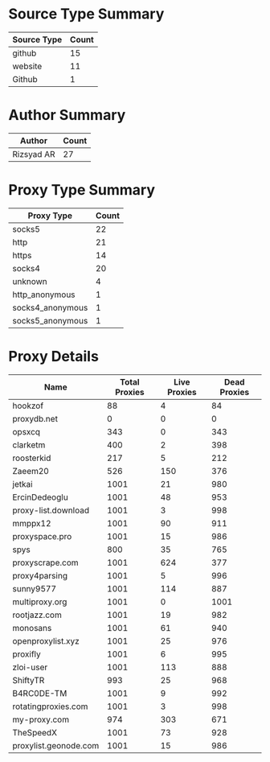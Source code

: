 # Source Type Summary

| Source Type | Count |
|-------------|-------|
| github | 15 |
| website | 11 |
| Github | 1 |


# Author Summary

| Author | Count |
|--------|-------|
| Rizsyad AR | 27 |


# Proxy Type Summary

| Proxy Type | Count |
|------------|-------|
| socks5 | 22 |
| http | 21 |
| https | 14 |
| socks4 | 20 |
| unknown | 4 |
| http_anonymous | 1 |
| socks4_anonymous | 1 |
| socks5_anonymous | 1 |


# Proxy Details

| Name | Total Proxies | Live Proxies | Dead Proxies |
|------|---------------|--------------|---------------|
| hookzof | 88 | 4 | 84 |
| proxydb.net | 0 | 0 | 0 |
| opsxcq | 343 | 0 | 343 |
| clarketm | 400 | 2 | 398 |
| roosterkid | 217 | 5 | 212 |
| Zaeem20 | 526 | 150 | 376 |
| jetkai | 1001 | 21 | 980 |
| ErcinDedeoglu | 1001 | 48 | 953 |
| proxy-list.download | 1001 | 3 | 998 |
| mmppx12 | 1001 | 90 | 911 |
| proxyspace.pro | 1001 | 15 | 986 |
| spys | 800 | 35 | 765 |
| proxyscrape.com | 1001 | 624 | 377 |
| proxy4parsing | 1001 | 5 | 996 |
| sunny9577 | 1001 | 114 | 887 |
| multiproxy.org | 1001 | 0 | 1001 |
| rootjazz.com | 1001 | 19 | 982 |
| monosans | 1001 | 61 | 940 |
| openproxylist.xyz | 1001 | 25 | 976 |
| proxifly | 1001 | 6 | 995 |
| zloi-user | 1001 | 113 | 888 |
| ShiftyTR | 993 | 25 | 968 |
| B4RC0DE-TM | 1001 | 9 | 992 |
| rotatingproxies.com | 1001 | 3 | 998 |
| my-proxy.com | 974 | 303 | 671 |
| TheSpeedX | 1001 | 73 | 928 |
| proxylist.geonode.com | 1001 | 15 | 986 |
